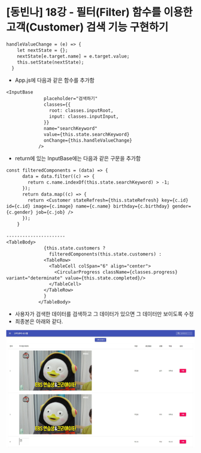 # [동빈나] 18강 - 필터(Filter) 함수를 이용한 고객(Customer) 검색 기능 구현하기

```react
handleValueChange = (e) => {
    let nextState = {};
    nextState[e.target.name] = e.target.value;
    this.setState(nextState);
  }
```

- App.js에 다음과 같은 함수를 추가함

```react
<InputBase
              placeholder="검색하기"
              classes={{
                root: classes.inputRoot,
                input: classes.inputInput,
              }}
              name="searchKeyword"
              value={this.state.searchKeyword}
              onChange={this.handleValueChange}
            />
```

- return에 있는 InputBase에는 다음과 같은 구문을 추가함

```react
const filteredComponents = (data) => {
      data = data.filter((c) => {
        return c.name.indexOf(this.state.searchKeyword) > -1;
      });
      return data.map((c) => {
        return <Customer stateRefresh={this.stateRefresh} key={c.id} id={c.id} image={c.image} name={c.name} birthday={c.birthday} gender={c.gender} job={c.job} /> 
      });
    }

----------------------
<TableBody>
              {this.state.customers ? 
                filteredComponents(this.state.customers) :
              <TableRow>
                <TableCell colSpan="6" align="center">
                  <CircularProgress className={classes.progress} variant="determinate" value={this.state.completed}/>
                </TableCell>
              </TableRow>
              }
            </TableBody>
```

- 사용자가 검색한 데이터를 검색하고 그 데이터가 있으면 그 데이터만 보이도록 수정
- 최종본은 아래와 같다.

![react_02](../img/react_02.jpg)


